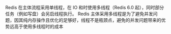 Redis 在主体流程采用单线程，在 IO 和时使用多线程（Redis 6.0 起），同时部分任务（例如写盘）会另启线程执行。
Redis 主体采用多线程是为了避免并发问题，因其纯内存操作且优化的足够好，线程不是瓶颈点，避免的并发问题带来的优势远高于使用多线程时的成本
